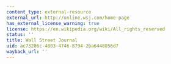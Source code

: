 ```yaml
---
content_type: external-resource
external_url: http://online.wsj.com/home-page
has_external_license_warning: true
license: https://en.wikipedia.org/wiki/All_rights_reserved
status: ''
title: Wall Street Journal
uid: ac73206c-4803-4746-8794-2ba6448056d7
wayback_url: ''
---
```

